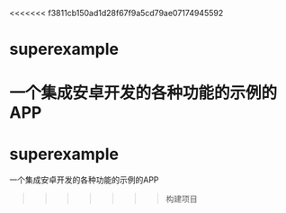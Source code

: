 <<<<<<< f3811cb150ad1d28f67f9a5cd79ae07174945592
# superexample
一个集成安卓开发的各种功能的示例的APP
=======
# superexample
一个集成安卓开发的各种功能的示例的APP
>>>>>>> 构建项目
